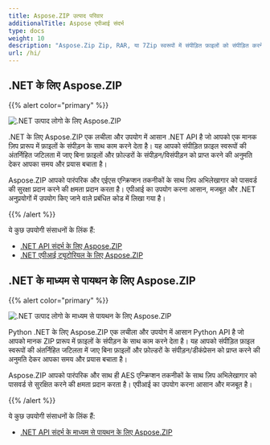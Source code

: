 ```yaml
---
title: Aspose.ZIP उत्पाद परिवार
additionalTitle: Aspose एपीआई संदर्भ
type: docs
weight: 10
description: "Aspose.Zip Zip, RAR, या 7Zip स्वरूपों में संपीड़ित फ़ाइलों को संपीड़ित करने, निकालने और संसाधित करने के लिए उपयोग में आसान API है। ZipCrypto या AES128, 192 और AES256 का उपयोग करके एन्क्रिप्शन लागू करता है।"
url: /hi/
---
```


## .NET के लिए Aspose.ZIP

{{% alert color="primary" %}} 

![.NET उत्पाद लोगो के लिए Aspose.ZIP](../home_1.png)


.NET के लिए Aspose.ZIP एक लचीला और उपयोग में आसान .NET API है जो आपको एक मानक ज़िप प्रारूप में फ़ाइलों के संपीड़न के साथ काम करने देता है। यह आपको संपीड़ित फ़ाइल स्वरूपों की अंतर्निहित जटिलता में जाए बिना फ़ाइलों और फ़ोल्डरों के संपीड़न/विसंपीड़न को प्राप्त करने की अनुमति देकर आपका समय और प्रयास बचाता है।

Aspose.ZIP आपको पारंपरिक और एईएस एन्क्रिप्शन तकनीकों के साथ ज़िप अभिलेखागार को पासवर्ड की सुरक्षा प्रदान करने की क्षमता प्रदान करता है। एपीआई का उपयोग करना आसान, मजबूत और .NET अनुप्रयोगों में उपयोग किए जाने वाले प्रबंधित कोड में लिखा गया है।

{{% /alert %}} 

ये कुछ उपयोगी संसाधनों के लिंक हैं:
- [.NET API संदर्भ के लिए Aspose.ZIP](/zip/hi/net/)
- [.NET एपीआई ट्यूटोरियल के लिए Aspose.ZIP](/tutorials/zip/net/)

## .NET के माध्यम से पायथन के लिए Aspose.ZIP

{{% alert color="primary" %}} 

![.NET उत्पाद लोगो के माध्यम से पायथन के लिए Aspose.ZIP](../home_2.png)

Python .NET के लिए Aspose.ZIP एक लचीला और उपयोग में आसान Python API है जो आपको मानक ZIP प्रारूप में फ़ाइलों के संपीड़न के साथ काम करने देता है। यह आपको संपीड़ित फ़ाइल स्वरूपों की अंतर्निहित जटिलता में जाए बिना फ़ाइलों और फ़ोल्डरों के संपीड़न/डीकंप्रेसन को प्राप्त करने की अनुमति देकर आपका समय और प्रयास बचाता है।

Aspose.ZIP आपको पारंपरिक और साथ ही AES एन्क्रिप्शन तकनीकों के साथ ज़िप अभिलेखागार को पासवर्ड से सुरक्षित करने की क्षमता प्रदान करता है। एपीआई का उपयोग करना आसान और मजबूत है।

{{% /alert %}} 

ये कुछ उपयोगी संसाधनों के लिंक हैं:
- [.NET API संदर्भ के माध्यम से पायथन के लिए Aspose.ZIP](/zip/python-net/)